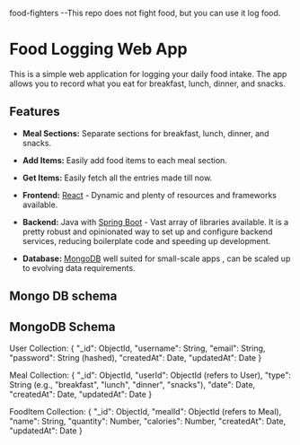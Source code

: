 food-fighters
--This repo does not fight food, but you can use it log food.

# Food Logging Web App
This is a simple web application for logging your daily food intake. The app allows you to record what you eat for breakfast, lunch, dinner, and snacks.

## Features

- **Meal Sections:** Separate sections for breakfast, lunch, dinner, and snacks.
- **Add Items:** Easily add food items to each meal section.
- **Get Items:** Easily fetch all the entries made till now.

- **Frontend:** [React](https://reactjs.org/) - Dynamic and plenty of resources and frameworks available.
- **Backend:** Java with [Spring Boot](https://spring.io/projects/spring-boot) - Vast array of libraries available. It is a pretty robust and opinionated way to set up and configure backend services, reducing boilerplate code and speeding up development.
- **Database:** [MongoDB](https://www.mongodb.com/)  well suited for small-scale apps , can be scaled up to evolving data requirements. 


## Mongo DB schema
## MongoDB Schema

User Collection:
{
"_id": ObjectId,
"username": String,
"email": String,
"password": String (hashed),
"createdAt": Date,
"updatedAt": Date
}

Meal Collection:
{
"_id": ObjectId,
"userId": ObjectId (refers to User),
"type": String (e.g., "breakfast", "lunch", "dinner", "snacks"),
"date": Date,
"createdAt": Date,
"updatedAt": Date
}

FoodItem Collection:
{
"_id": ObjectId,
"mealId": ObjectId (refers to Meal),
"name": String,
"quantity": Number,
"calories": Number,
"createdAt": Date,
"updatedAt": Date
}